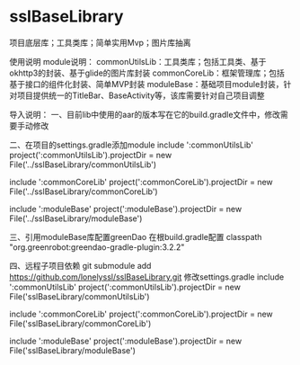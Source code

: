# sslBaseLibrary
项目底层库；工具类库；简单实用Mvp；图片库抽离


使用说明
module说明：
commonUtilsLib：工具类库；包括工具类、基于okhttp3的封装、基于glide的图片库封装
commonCoreLib：框架管理库；包括基于接口的组件化封装、简单MVP封装
moduleBase：基础项目module封装，针对项目提供统一的TitleBar、BaseActivity等，该库需要针对自己项目调整



导入说明：
一、目前lib中使用的aar的版本写在它的build.gradle文件中，修改需要手动修改

二、在项目的settings.gradle添加module
include ':commonUtilsLib'
project(':commonUtilsLib').projectDir = new File('../sslBaseLibrary/commonUtilsLib')

include ':commonCoreLib'
project(':commonCoreLib').projectDir = new File('../sslBaseLibrary/commonCoreLib')

include ':moduleBase'
project(':moduleBase').projectDir = new File('../sslBaseLibrary/moduleBase')

三、引用moduleBase库配置greenDao
在根build.gradle配置
  classpath "org.greenrobot:greendao-gradle-plugin:3.2.2"


四、远程子项目依赖
git submodule add https://github.com/lonelyssl/sslBaseLibrary.git
修改settings.gradle
include ':commonUtilsLib'
project(':commonUtilsLib').projectDir = new File('sslBaseLibrary/commonUtilsLib')

include ':commonCoreLib'
project(':commonCoreLib').projectDir = new File('sslBaseLibrary/commonCoreLib')

include ':moduleBase'
project(':moduleBase').projectDir = new File('sslBaseLibrary/moduleBase')
